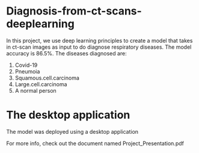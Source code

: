 # Diagnosis-from-ct-scans-deeplearning

In this project, we use deep learning principles to create a model that takes in ct-scan images as input to do diagnose respiratory diseases. The model accuracy is 86.5%.
The diseases diagnosed are:
1. Covid-19
2. Pneumoia
3. Squamous.cell.carcinoma
4. Large.cell.carcinoma
5. A normal person

# The desktop application
The model was deployed using a desktop application

For more info, check out the document named Project_Presentation.pdf
